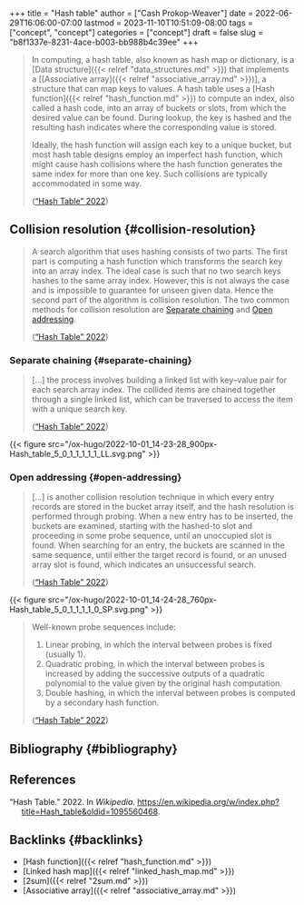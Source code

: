 +++
title = "Hash table"
author = ["Cash Prokop-Weaver"]
date = 2022-06-29T16:06:00-07:00
lastmod = 2023-11-10T10:51:09-08:00
tags = ["concept", "concept"]
categories = ["concept"]
draft = false
slug = "b8f1337e-8231-4ace-b003-bb988b4c39ee"
+++

> In computing, a hash table, also known as hash map or dictionary, is a [Data structure]({{< relref "data_structures.md" >}}) that implements a [[Associative array]({{< relref "associative_array.md" >}})], a structure that can map keys to values. A hash table uses a [Hash function]({{< relref "hash_function.md" >}}) to compute an index, also called a hash code, into an array of buckets or slots, from which the desired value can be found. During lookup, the key is hashed and the resulting hash indicates where the corresponding value is stored.
>
> Ideally, the hash function will assign each key to a unique bucket, but most hash table designs employ an imperfect hash function, which might cause hash collisions where the hash function generates the same index for more than one key. Such collisions are typically accommodated in some way.
>
> (<a href="#citeproc_bib_item_1">“Hash Table” 2022</a>)


## Collision resolution {#collision-resolution}

> A search algorithm that uses hashing consists of two parts. The first part is computing a hash function which transforms the search key into an array index. The ideal case is such that no two search keys hashes to the same array index. However, this is not always the case and is impossible to guarantee for unseen given data. Hence the second part of the algorithm is collision resolution. The two common methods for collision resolution are [Separate chaining](#separate-chaining) and [Open addressing](#open-addressing).
>
> (<a href="#citeproc_bib_item_1">“Hash Table” 2022</a>)


### Separate chaining {#separate-chaining}

> [...] the process involves building a linked list with key–value pair for each search array index. The collided items are chained together through a single linked list, which can be traversed to access the item with a unique search key.
>
> (<a href="#citeproc_bib_item_1">“Hash Table” 2022</a>)

{{< figure src="/ox-hugo/2022-10-01_14-23-28_900px-Hash_table_5_0_1_1_1_1_1_LL.svg.png" >}}


### Open addressing {#open-addressing}

> [...] is another collision resolution technique in which every entry records are stored in the bucket array itself, and the hash resolution is performed through probing. When a new entry has to be inserted, the buckets are examined, starting with the hashed-to slot and proceeding in some probe sequence, until an unoccupied slot is found. When searching for an entry, the buckets are scanned in the same sequence, until either the target record is found, or an unused array slot is found, which indicates an unsuccessful search.
>
> (<a href="#citeproc_bib_item_1">“Hash Table” 2022</a>)

{{< figure src="/ox-hugo/2022-10-01_14-24-28_760px-Hash_table_5_0_1_1_1_1_0_SP.svg.png" >}}

> Well-known probe sequences include:
>
> 1.  Linear probing, in which the interval between probes is fixed (usually 1).
> 2.  Quadratic probing, in which the interval between probes is increased by adding the successive outputs of a quadratic polynomial to the value given by the original hash computation.
> 3.  Double hashing, in which the interval between probes is computed by a secondary hash function.
>
> (<a href="#citeproc_bib_item_1">“Hash Table” 2022</a>)


## Bibliography {#bibliography}

## References

<style>.csl-entry{text-indent: -1.5em; margin-left: 1.5em;}</style><div class="csl-bib-body">
  <div class="csl-entry"><a id="citeproc_bib_item_1"></a>“Hash Table.” 2022. In <i>Wikipedia</i>. <a href="https://en.wikipedia.org/w/index.php?title=Hash_table&oldid=1095560468">https://en.wikipedia.org/w/index.php?title=Hash_table&#38;oldid=1095560468</a>.</div>
</div>


## Backlinks {#backlinks}

-   [Hash function]({{< relref "hash_function.md" >}})
-   [Linked hash map]({{< relref "linked_hash_map.md" >}})
-   [2sum]({{< relref "2sum.md" >}})
-   [Associative array]({{< relref "associative_array.md" >}})
